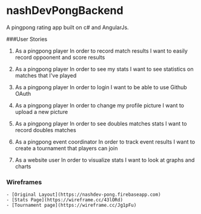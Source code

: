 # nashDevPongBackend

A pingpong rating app built on c# and AngularJs.

###User Stories

1. As a pingpong player
	In order to record match results
	I want to easily record oppoonent and score results

2. As a pingpong player
	In order to see my stats
	I want to see statistics on matches that I've played

3. As a pingpong player
	In order to login
	I want to be able to use Github OAuth

4. As a pingpong player
	In order to change my profile picture
	I want to upload a new picture

5. As a pingpong player
	In order to see doubles matches stats
	I want to record doubles matches

6. As a pingpong event coordinator
	In order to track event results
	I want to create a tournament that players can join

7. As a website user
	In order to visualize stats
	I want to look at graphs and charts
### Wireframes
	- [Original Layout](https://nashdev-pong.firebaseapp.com)
	- [Stats Page](https://wireframe.cc/43lORd)
	- [Tournament page](https://wireframe.cc/Jg1pFu)

